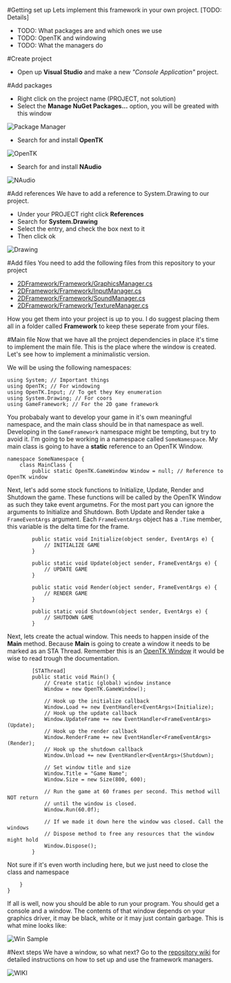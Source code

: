 #Getting set up
Lets implement this framework in your own project. [TODO: Details]

* TODO: What packages are and which ones we use
* TODO: OpenTK and windowing
* TODO: What the managers do

#Create project
* Open up **Visual Studio** and make a new _"Console Application"_ project.

#Add packages
* Right click on the project name (PROJECT, not solution)
* Select the **Manage NuGet Packages...** option, you will be greated with this window

![Package Manager](https://dl.dropboxusercontent.com/u/48598159/howto_package.png)

* Search for and install **OpenTK**

![OpenTK](https://dl.dropboxusercontent.com/u/48598159/otk_inst.png)

* Search for and install **NAudio**

![NAudio](https://dl.dropboxusercontent.com/u/48598159/naudui_inst.png)

#Add references
We have to add a reference to System.Drawing to our project.

* Under your PROJECT right click **References**
* Search for **System.Drawing**
* Select the entry, and check the box next to it
* Then click ok

![Drawing](https://dl.dropboxusercontent.com/u/48598159/sysdraw.png)

#Add files
You need to add the following files from this repository to your project

* [2DFramework/Framework/GraphicsManager.cs](2DFramework/Framework/GraphicsManager.cs)
* [2DFramework/Framework/InputManager.cs](2DFramework/Framework/InputManager.cs)
* [2DFramework/Framework/SoundManager.cs](2DFramework/Framework/SoundManager.cs)
* [2DFramework/Framework/TextureManager.cs](2DFramework/Framework/TextureManager.cs)

How you get them into your project is up to you. I do suggest placing them all in a folder called **Framework** to keep these seperate from your files.

#Main file
Now that we have all the project dependencies in place it's time to implement the main file. This is the place where the window is created. Let's see how to implement a minimalistic version.

We will be using the following namespaces:

```
using System; // Important things
using OpenTK; // For windowing
using OpenTK.Input; // To get they Key enumeration
using System.Drawing; // For coors
using GameFramework; // For the 2D game framework
```

You probabaly want to develop your game in it's own meaningful namespace, and the main class should be in that namespace as well. Developing in the ```GameFramework``` namespace might be tempting, but try to avoid it. I'm going to be working in a namespace called ```SomeNamespace```. My main class is going to have a **static** reference to an OpenTK Window.



```
namespace SomeNamespace {
    class MainClass {
        public static OpenTK.GameWindow Window = null; // Reference to OpenTK window
```

Next, let's add some stock functions to Initialize, Update, Render and Shutdown the game. These functions will be called by the OpenTK Window as such they take event argumetns. For the most part you can ignore the arguments to Initialize and Shutdown. Both Update and Render take a ```FrameEventArgs``` argument. Each ```FrameEventArgs``` object has a ```.Time``` member, this variable is the delta time for the frame.

```
        public static void Initialize(object sender, EventArgs e) {
            // INITIALIZE GAME
        }

        public static void Update(object sender, FrameEventArgs e) {
            // UPDATE GAME
        }

        public static void Render(object sender, FrameEventArgs e) {
            // RENDER GAME
        }

        public static void Shutdown(object sender, EventArgs e) {
            // SHUTDOWN GAME
        }
```

Next, lets create the actual window. This needs to happen inside of the **Main** method. Because **Main** is going to create a window it needs to be marked as an STA Thread. Remember this is an [OpenTK Window](http://www.opentk.com/files/doc/class_open_t_k_1_1_game_window.html) it would be wise to read trough the documentation.

```
        [STAThread]
        public static void Main() {
            // Create static (global) window instance
            Window = new OpenTK.GameWindow();

            // Hook up the initialize callback
            Window.Load += new EventHandler<EventArgs>(Initialize);
            // Hook up the update callback
            Window.UpdateFrame += new EventHandler<FrameEventArgs>(Update);
            // Hook up the render callback
            Window.RenderFrame += new EventHandler<FrameEventArgs>(Render);
            // Hook up the shutdown callback
            Window.Unload += new EventHandler<EventArgs>(Shutdown);

            // Set window title and size
            Window.Title = "Game Name";
            Window.Size = new Size(800, 600);

            // Run the game at 60 frames per second. This method will NOT return
            // until the window is closed.
            Window.Run(60.0f);

            // If we made it down here the window was closed. Call the windows
            // Dispose method to free any resources that the window might hold
            Window.Dispose();
        }
```

Not sure if it's even worth including here, but we just need to close the class and namespace

```
    }
}
```

If all is well, now you should be able to run your program. You should get a console and a window. The contents of that window depends on your graphics driver, it may be black, white or it may just contain garbage. This is what mine looks like:

![Win Sample](https://dl.dropboxusercontent.com/u/48598159/result.png)

#Next steps
We have a window, so what next? Go to the [repository wiki](https://github.com/gszauer/2DOpenTKFramework/wiki) for detailed instructions on how to set up and use the framework managers.

![WIKI](https://dl.dropboxusercontent.com/u/48598159/wiki_how.png)